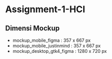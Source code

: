 # Assignment-1-HCI

## Dimensi Mockup

* mockup_mobile_figma : 357 x 667 px
* mockup_mobile_justinmind : 357 x 667 px
* mockup_desktop_gtk4_figma : 1280 x 720 px